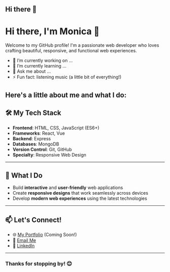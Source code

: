 ## Hi there 👋

<!--
**Monica-R/Monica-R** is a ✨ _special_ ✨ repository because its `README.md` (this file) appears on your GitHub profile.

Here are some ideas to get you started:

- 🔭 I’m currently working on ...
- 🌱 I’m currently learning ...
- 👯 I’m looking to collaborate on ...
- 🤔 I’m looking for help with ...
- 💬 Ask me about ...
- 📫 How to reach me: ...
- 😄 Pronouns: ...
- ⚡ Fun fact: ...
-->
# Hi there, I'm Monica 👋

Welcome to my GitHub profile! I'm a passionate web developer who loves crafting beautiful, responsive, and functional web experiences.
- 🔭 I’m currently working on ...
- 🌱 I’m currently learning ...
- 💬 Ask me about ...
- ⚡ Fun fact: listening music (a little bit of everything!)

Here's a little about me and what I do:
---

## 🛠 My Tech Stack
- **Frontend**: HTML, CSS, JavaScript (ES6+)
- **Frameworks**: React, Vue
- **Backend**: Express
- **Databases**: MongoDB
- **Version Control**: Git, GitHub
- **Specialty**: Responsive Web Design

---

## 🌟 What I Do
- Build **interactive** and **user-friendly** web applications
- Create **responsive designs** that work seamlessly across devices
- Develop **modern web experiences** using the latest technologies

---

## 📫 Let's Connect!
- 🌐 [My Portfolio](#) (Coming Soon!)
- 📧 [Email Me](mailto:moniroka41@gmail.com)
- 💼 [LinkedIn](https://linkedin.com/in/monica-roka)

---

### Thanks for stopping by! 😊
